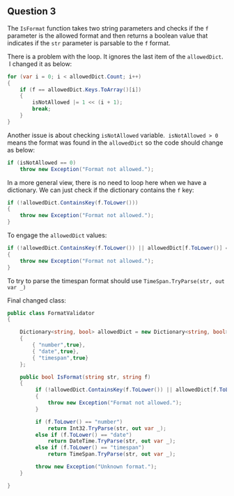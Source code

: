 ## Question 3 

The `IsFormat` function takes two string parameters and checks if the `f` parameter is the allowed format and then returns a boolean value that indicates if the `str` parameter is parsable to the `f` format.

There is a problem with the loop. It ignores the last item of the `allowedDict`.  I changed it as below:

```cs
for (var i = 0; i < allowedDict.Count; i++)
{
    if (f == allowedDict.Keys.ToArray()[i])
    {
        isNotAllowed |= 1 << (i + 1);
        break;
    }
}
```

Another issue is about checking `isNotAllowed` variable.  `isNotAllowed > 0` means the format was found in the `allowedDict` so the code should change as below:

```cs
if (isNotAllowed == 0)
    throw new Exception("Format not allowed.");
```

In a more general view, there is no need to loop here when we have a dictionary. We can just check if the dictionary contains the `f` key:

```cs
if (!allowedDict.ContainsKey(f.ToLower()))
{
    throw new Exception("Format not allowed.");
}
```

To engage the `allowedDict` values:

```cs
if (!allowedDict.ContainsKey(f.ToLower()) || allowedDict[f.ToLower()] == false)
{
    throw new Exception("Format not allowed.");
}
```

To try to parse the timespan format should use `TimeSpan.TryParse(str, out var _)`

Final changed class:

```cs
public class FormatValidator
{

    Dictionary<string, bool> allowedDict = new Dictionary<string, bool>()
    {
        { "number",true},
        { "date",true},
        { "timespan",true}
    };

    public bool IsFormat(string str, string f)
    {
         if (!allowedDict.ContainsKey(f.ToLower()) || allowedDict[f.ToLower()] == false)
         {
             throw new Exception("Format not allowed.");
         }

         if (f.ToLower() == "number")
             return Int32.TryParse(str, out var _);
         else if (f.ToLower() == "date")
             return DateTime.TryParse(str, out var _);
         else if (f.ToLower() == "timespan")
             return TimeSpan.TryParse(str, out var _);

         throw new Exception("Unknown format.");
    }

}
```